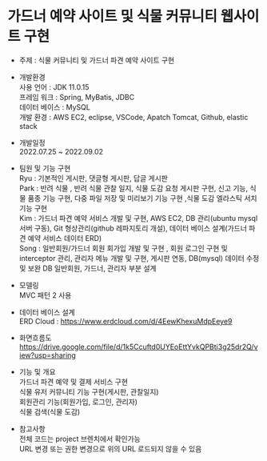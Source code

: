 # 가드너 예약 사이트 및 식물 커뮤니티 웹사이트 구현  

- 주제 : 식물 커뮤니티 및 가드너 파견 예약 사이트 구현  

- 개발환경  
  사용 언어 : JDK 11.0.15  
  프레임 워크 :	Spring, MyBatis, JDBC  
  데이터 베이스 : MySQL  
  개발 환경 : AWS EC2, eclipse, VSCode, Apatch Tomcat, Github, elastic stack  

- 개발일정  
  2022.07.25 ~ 2022.09.02

- 팀원 및 기능 구현  
  Ryu : 기본적인 게시판, 댓글형 게시판, 답글 게시판  
  Park : 반려 식물 , 반려 식물 관찰 일지, 식물 도감 요청 게시판 구현, 신고 기능, 식물 품종 기능 구현, 다중 파일 저장 및 미리보기 기능 구현 ,식물 도감 엘라스틱 서치 기능 구현  
  Kim : 가드너 파견 예약 서비스 개발 및 구현, AWS EC2, DB 관리(ubuntu mysql 서버 구동), Git 형상관리(github 레파지토리 개설), 데이터 베이스 설계(가드너 파견 예약 서비스 데이터 ERD)  
  Song : 일반회원/가드너 회원 회가입 개발 및 구현 , 회원 로그인 구현 및 interceptor 관리, 관리자 메뉴 개발 및 구현, 게시판 연동, DB(mysql) 데이터 수정 및 보완 DB 일반회원, 가드너, 관리자 부분 설계  

- 모델링  
  MVC 패턴 2 사용
  
- 데이터 베이스 설계  
  ERD Cloud : https://www.erdcloud.com/d/4EewKhexuMdpEeye9

- 화면흐름도  
  https://drive.google.com/file/d/1k5Ccuftd0UYEoEttYvkQPBti3g25dr2Q/view?usp=sharing

- 기능 및 개요  
  가드너 파견 예약 및 결제 서비스 구현  
  식물 유저 커뮤니티 기능 구현(게시판, 관찰일지)  
  회원관리 기능(회원가입, 로그인, 관리자)  
  식물 검색(식물 도감)  

- 참고사항  
  전체 코드는 project 브렌치에서 확인가능  
  URL 변경 또는 권한 변경으로 위의 URL 로드되지 않을 수 있음
